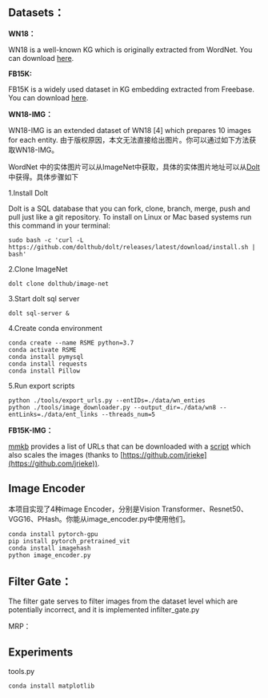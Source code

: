 ## Datasets：

**WN18：**

WN18 is a well-known KG which is originally extracted from WordNet. You can download [here](https://github.com/DeepGraphLearning/KnowledgeGraphEmbedding/tree/master/data/wn18).

**FB15K:**

FB15K is a widely used dataset in KG embedding extracted from Freebase. You can download [here](https://github.com/DeepGraphLearning/KnowledgeGraphEmbedding/tree/master/data/FB15k).

**WN18-IMG：**

WN18-IMG is an extended dataset of WN18 [4] which prepares 10 images for each entity. 由于版权原因，本文无法直接给出图片。你可以通过如下方法获取WN18-IMG。

WordNet 中的实体图片可以从ImageNet中获取，具体的实体图片地址可以从[Dolt](https://github.com/dolthub/dolt)中获得。具体步骤如下

1.Install Dolt

Dolt is a SQL database that you can fork, clone, branch, merge, push and pull just like a git repository. To install on Linux or Mac based systems run this command in your terminal:

```/
sudo bash -c 'curl -L https://github.com/dolthub/dolt/releases/latest/download/install.sh | bash'
```

2.Clone ImageNet

```
dolt clone dolthub/image-net
```

3.Start dolt sql server  

```
dolt sql-server &
```

4.Create conda environment

```/
conda create --name RSME python=3.7
conda activate RSME
conda install pymysql
conda install requests
conda install Pillow

```

5.Run export scripts

```/
python ./tools/export_urls.py --entIDs=./data/wn_enties 
python ./tools/image_downloader.py --output_dir=./data/wn8 --entLinks=./data/ent_links --threads_num=5
```


**FB15K-IMG：**

[mmkb](https://github.com/mniepert/mmkb) provides a list of URLs that can be downloaded with a [script](https://github.com/mniepert/mmkb/blob/master/download-images.py) which also scales the images (thanks to [https://github.com/jrieke](https://github.com/jrieke)).


## Image Encoder

本项目实现了4种image Encoder，分别是Vision Transformer、Resnet50、VGG16、PHash。你能从image_encoder.py中使用他们。

```/
conda install pytorch-gpu
pip install pytorch_pretrained_vit
conda install imagehash
python image_encoder.py
```

## Filter Gate：

The filter gate serves to filter images from the dataset level which are potentially incorrect, and it is implemented infilter_gate.py


MRP：

## Experiments

tools.py


```/
conda install matplotlib
```
